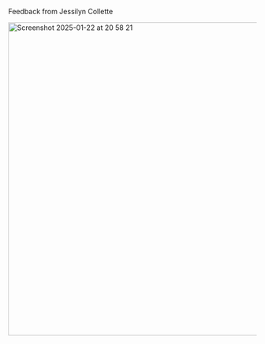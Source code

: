  Feedback from Jessilyn Collette

<img width="635" alt="Screenshot 2025-01-22 at 20 58 21" src="https://github.com/user-attachments/assets/f326d878-2983-4944-b862-29421fb1c53e" />
